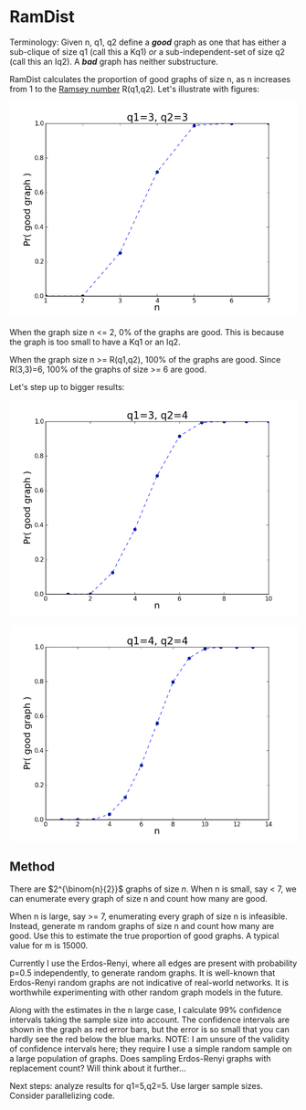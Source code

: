 # RamDist

Terminology: Given n, q1, q2 
define a ***good*** graph as one that has either a sub-clique of size q1 (call this a Kq1) *or* a sub-independent-set of size q2 (call this an Iq2).  A ***bad*** graph has neither substructure.

RamDist calculates the proportion of good graphs of size n, as n increases from 1 to the [Ramsey number](https://en.wikipedia.org/wiki/Ramsey's_theorem#Ramsey_numbers) R(q1,q2). Let's illustrate with figures:

![graph for q1=3,q2=3](results/pic_R33.png)

When the graph size n <= 2, 0% of the graphs are good. This is because the graph is too small to have a Kq1 or an Iq2.

When the graph size n >= R(q1,q2), 100% of the graphs are good.  Since R(3,3)=6, 100% of the graphs of size >= 6 are good.

Let's step up to bigger results:

![graph for q1=3,q2=4](results/pic_R34_m15000.png)  

![graph for q1=4,q2=4](results/pic_R44_m15000.png)  

## Method
There are $2^{\binom{n}{2}}$ graphs of size $n$.  When n is small, say < 7, we can enumerate every graph of size n and count how many are good.

When n is large, say >= 7, enumerating every graph of size n is infeasible.  Instead, generate m random graphs of size n and count how many are good.  Use this to estimate the true proportion of good graphs. A typical value for m is 15000.

Currently I use the Erdos-Renyi, where all edges are present with probability p=0.5 independently, to generate random graphs.  It is well-known that Erdos-Renyi random graphs are not indicative of real-world networks.  It is worthwhile experimenting with other random graph models in the future.  

Along with the estimates in the n large case, I calculate 99% confidence intervals taking the sample size into account.  The confidence intervals are shown in the graph as red error bars, but the error is so small that you can hardly see the red below the blue marks.  NOTE: I am unsure of the validity of confidence intervals here; they require I use a simple random sample on a large population of graphs. Does sampling Erdos-Renyi graphs with replacement count? Will think about it further...

Next steps: analyze results for q1=5,q2=5. Use larger sample sizes.  Consider parallelizing code.





<!-- MathJAX Latex Support -->
<style TYPE="text/css">
code.has-jax {font: inherit; font-size: 100%; background: inherit; border: inherit;}
</style>
<script type="text/x-mathjax-config">
MathJax.Hub.Config({
    tex2jax: {
        inlineMath: [['$','$'], ['\\(','\\)']],
        skipTags: ['script', 'noscript', 'style', 'textarea', 'pre'] // removed 'code' entry
    }
});
MathJax.Hub.Queue(function() {
    var all = MathJax.Hub.getAllJax(), i;
    for(i = 0; i < all.length; i += 1) {
        all[i].SourceElement().parentNode.className += ' has-jax';
    }
});
</script>
<script type="text/javascript" src="https://c328740.ssl.cf1.rackcdn.com/mathjax/latest/MathJax.js?config=TeX-AMS-MML_HTMLorMML"></script>
